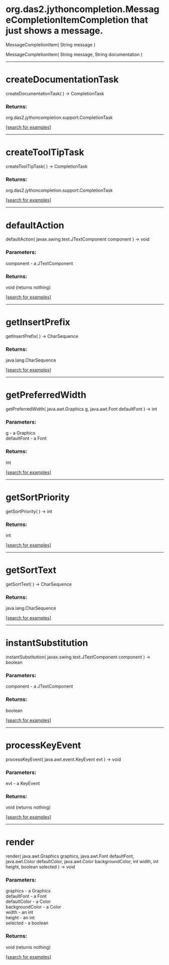 # org.das2.jythoncompletion.MessageCompletionItemCompletion that just shows a message.
MessageCompletionItem( String message )


MessageCompletionItem( String message, String documentation )


***
<a name="createDocumentationTask"></a>
# createDocumentationTask
createDocumentationTask(  ) &rarr; CompletionTask



### Returns:
org.das2.jythoncompletion.support.CompletionTask


<a href="https://github.com/autoplot/dev/search?q=createDocumentationTask&unscoped_q=createDocumentationTask">[search for examples]</a>

***
<a name="createToolTipTask"></a>
# createToolTipTask
createToolTipTask(  ) &rarr; CompletionTask



### Returns:
org.das2.jythoncompletion.support.CompletionTask


<a href="https://github.com/autoplot/dev/search?q=createToolTipTask&unscoped_q=createToolTipTask">[search for examples]</a>

***
<a name="defaultAction"></a>
# defaultAction
defaultAction( javax.swing.text.JTextComponent component ) &rarr; void



### Parameters:
component - a JTextComponent

### Returns:
void (returns nothing)


<a href="https://github.com/autoplot/dev/search?q=defaultAction&unscoped_q=defaultAction">[search for examples]</a>

***
<a name="getInsertPrefix"></a>
# getInsertPrefix
getInsertPrefix(  ) &rarr; CharSequence



### Returns:
java.lang.CharSequence


<a href="https://github.com/autoplot/dev/search?q=getInsertPrefix&unscoped_q=getInsertPrefix">[search for examples]</a>

***
<a name="getPreferredWidth"></a>
# getPreferredWidth
getPreferredWidth( java.awt.Graphics g, java.awt.Font defaultFont ) &rarr; int



### Parameters:
g - a Graphics
<br>defaultFont - a Font

### Returns:
int


<a href="https://github.com/autoplot/dev/search?q=getPreferredWidth&unscoped_q=getPreferredWidth">[search for examples]</a>

***
<a name="getSortPriority"></a>
# getSortPriority
getSortPriority(  ) &rarr; int



### Returns:
int


<a href="https://github.com/autoplot/dev/search?q=getSortPriority&unscoped_q=getSortPriority">[search for examples]</a>

***
<a name="getSortText"></a>
# getSortText
getSortText(  ) &rarr; CharSequence



### Returns:
java.lang.CharSequence


<a href="https://github.com/autoplot/dev/search?q=getSortText&unscoped_q=getSortText">[search for examples]</a>

***
<a name="instantSubstitution"></a>
# instantSubstitution
instantSubstitution( javax.swing.text.JTextComponent component ) &rarr; boolean



### Parameters:
component - a JTextComponent

### Returns:
boolean


<a href="https://github.com/autoplot/dev/search?q=instantSubstitution&unscoped_q=instantSubstitution">[search for examples]</a>

***
<a name="processKeyEvent"></a>
# processKeyEvent
processKeyEvent( java.awt.event.KeyEvent evt ) &rarr; void



### Parameters:
evt - a KeyEvent

### Returns:
void (returns nothing)


<a href="https://github.com/autoplot/dev/search?q=processKeyEvent&unscoped_q=processKeyEvent">[search for examples]</a>

***
<a name="render"></a>
# render
render( java.awt.Graphics graphics, java.awt.Font defaultFont, java.awt.Color defaultColor, java.awt.Color backgroundColor, int width, int height, boolean selected ) &rarr; void



### Parameters:
graphics - a Graphics
<br>defaultFont - a Font
<br>defaultColor - a Color
<br>backgroundColor - a Color
<br>width - an int
<br>height - an int
<br>selected - a boolean

### Returns:
void (returns nothing)


<a href="https://github.com/autoplot/dev/search?q=render&unscoped_q=render">[search for examples]</a>

